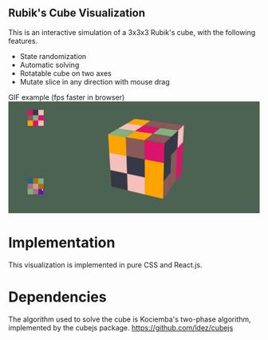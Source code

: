 ## Rubik's Cube Visualization

This is an interactive simulation of a 3x3x3 Rubik's cube, with the following features.

* State randomization 
* Automatic solving 
* Rotatable cube on two axes
* Mutate slice in any direction with mouse drag


GIF example (fps faster in browser)
![alt text](https://github.com/MasonDarcy/RubiksCubeVisualization/blob/main/example.gif "Rubiks Cube Solving")

# Implementation

This visualization is implemented in pure CSS and React.js. 

# Dependencies 

The algorithm used to solve the cube is Kociemba's two-phase algorithm, implemented by the cubejs package.
https://github.com/ldez/cubejs
